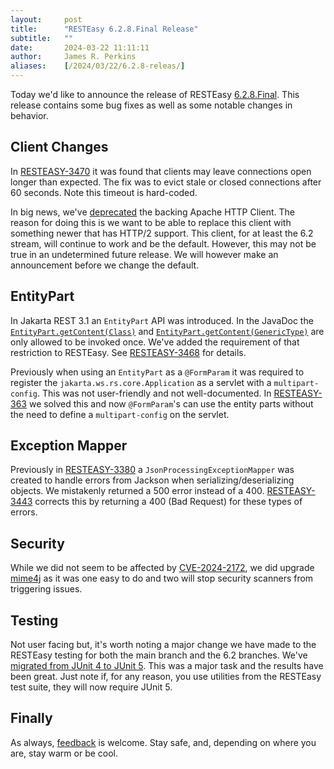 ```yaml
---
layout:     post
title:      "RESTEasy 6.2.8.Final Release"
subtitle:   ""
date:       2024-03-22 11:11:11
author:     James R. Perkins
aliases:    [/2024/03/22/6.2.8-releas/]
---
```


Today we'd like to announce the release of RESTEasy [6.2.8.Final](/downloads#628final). This release
contains some bug fixes as well as some notable changes in behavior.

## Client Changes

In [RESTEASY-3470](https://issues.redhat.com/browse/RESTEASY-3470) it was found that clients may leave connections
open longer than expected. The fix was to evict stale or closed connections after 60 seconds. Note this timeout is 
hard-coded.

In big news, we've [deprecated](https://issues.redhat.com/browse/RESTEASY-3473) the backing Apache HTTP Client. The
reason for doing this is we want to be able to replace this client with something newer that has HTTP/2 support. This
client, for at least the 6.2 stream, will continue to work and be the default. However, this may not be true in an
undetermined future release. We will however make an announcement before we change the default.

## EntityPart

In Jakarta REST 3.1 an `EntityPart` API was introduced. In the JavaDoc the 
[`EntityPart.getContent(Class)`](https://jakarta.ee/specifications/restful-ws/3.1/apidocs/jakarta.ws.rs/jakarta/ws/rs/core/entitypart#getContent(java.lang.Class)) and 
[`EntityPart.getContent(GenericType)`](https://jakarta.ee/specifications/restful-ws/3.1/apidocs/jakarta.ws.rs/jakarta/ws/rs/core/entitypart#getContent(jakarta.ws.rs.core.GenericType)) 
are only allowed to be invoked once. We've added the requirement of that 
restriction to RESTEasy. See [RESTEASY-3468](https://issues.redhat.com/browse/RESTEASY-3468) for details.

Previously when using an `EntityPart` as a `@FormParam` it was required to register the `jakarta.ws.rs.core.Application`
as a servlet with a `multipart-config`. This was not user-friendly and not well-documented. In [RESTEASY-363](https://issues.redhat.com/browse/RESTEASY-3463)
we solved this and now `@FormParam`'s can use the entity parts without the need to define a `multipart-config` on the
servlet.

## Exception Mapper

Previously in [RESTEASY-3380](https://issues.redhat.com/browse/RESTEASY-3380) a `JsonProcessingExceptionMapper` was
created to handle errors from Jackson when serializing/deserializing objects. We mistakenly returned a 500 error instead
of a 400. [RESTEASY-3443](https://issues.redhat.com/browse/RESTEASY-3443) corrects this by returning a 400 (Bad Request)
for these types of errors.


## Security

While we did not seem to be affected by [CVE-2024-2172](https://access.redhat.com/security/cve/cve-2024-21742), we 
did upgrade [mime4j](https://issues.redhat.com/browse/RESTEASY-3467) as it was one easy to do and two will stop
security scanners from triggering issues.

## Testing

Not user facing but, it's worth noting a major change we have made to the RESTEasy testing for both the main branch
and the 6.2 branches. We've [migrated from JUnit 4 to JUnit 5](https://issues.redhat.com/browse/RESTEASY-3388). This 
was a major task and the results have been great. Just note if, for any reason, you use utilities from the RESTEasy
test suite, they will now require JUnit 5.

## Finally

As always, [feedback](https://github.com/resteasy/resteasy/discussions/) is welcome. Stay safe, and, depending on where 
you are, stay warm or be cool.
